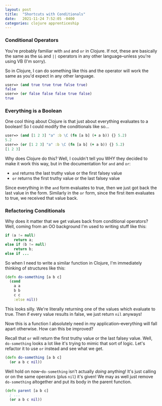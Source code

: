 ```yaml
---
layout: post
title:  "Shortcuts with Conditionals"
date:   2021-11-24 7:52:05 -0400
categories: clojure apprenticeship
---
```


### Conditional Operators

You're probably familiar with `and` and `or` in Clojure. If not, these are
basically the same as the `&&` and `||` operators in any other 
language–unless you're using VB (I'm sorry).

So in Clojure, I can do something like this and the operator will work 
the same as you'd expect in any other language.

````clojure
user=> (and true true true false true)
false
user=> (or false false false true false)
true
````

### Everything is a Boolean

One cool thing about Clojure is that just about everything evaluates to 
a boolean! So I could modify the conditionals like so...

````clojure
user=> (and [1 2 3] "a" :b \C (fn [a b] (+ a b)) {} 5.2)
5.2
user=> (or [1 2 3] "a" :b \C (fn [a b] (+ a b)) {} 5.2)
[1 2 3]
````

Why does Clojure do this? Well, I couldn't tell you WHY they decided to 
make it work this way, but in the documentation for `and` and `or`:
- `and` returns the last truthy value or the first falsey value
- `or` returns the first truthy value or the last falsey value

Since everything in the `and` form evaluates to true, then we just got back 
the last value in the form. Similarly in the `or` form, since the first item
evaluates to true, we received that value back.

### Refactoring Conditionals

Why does it matter that we get values back from conditional operators?
Well, coming from an OO background I'm used to writing stuff like this:

````java
if (a != null)
    return a;
else if (b != null)
    return b;
else if ...
````

So when I need to write a similar function in Clojure, I'm immediately 
thinking of structures like this:

````clojure
(defn do-something [a b c]
  (cond 
    a a
    b b
    c c
    :else nil))
````

This looks silly. We're literally returning one of the values which evaluate
to true. Then if every value results in false, we just return `nil` anyways!

Now this is a function I absolutely need in my application–everything will
fall apart otherwise. How can this be improved? 

Recall that `or` will return the first truthy value or the last falsey value.
Well, `do-something` looks a lot like it's trying to mimic that sort of logic.
Let's refactor it to use `or` instead and see what we get.

````clojure
(defn do-something [a b c]
  (or a b c nil))
````

Well hold on now–`do-something` isn't actually _doing_ anything! It's just
calling or on the same operators (plus `nil`) it's given! We may as well
just remove `do-something` altogether and put its body in the parent function.

````clojure
(defn parent [a b c]
  ; ...
  (or a b c nil))
````
